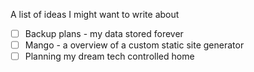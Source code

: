 A list of ideas I might want to write about
* [ ] Backup plans - my data stored forever
* [ ] Mango - a overview of a custom static site generator
* [ ] Planning my dream tech controlled home